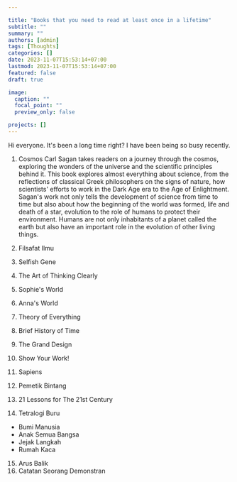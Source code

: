 ```yaml
---

title: "Books that you need to read at least once in a lifetime"
subtitle: ""
summary: ""
authors: [admin]
tags: [Thoughts]
categories: []
date: 2023-11-07T15:53:14+07:00
lastmod: 2023-11-07T15:53:14+07:00
featured: false
draft: true

image:
  caption: ""
  focal_point: ""
  preview_only: false

projects: []
---
```

Hi everyone. It's been a long time right? I have been being so busy recently. 

1. Cosmos
Carl Sagan takes readers on a journey through the cosmos, exploring the wonders of the universe and the scientific principles behind it. This book explores almost everything about science, from the reflections of classical Greek philosophers on the signs of nature, how scientists' efforts to work in the Dark Age era to the Age of Enlightment. Sagan's work not only tells the development of science from time to time but also about how the beginning of the world was formed, life and death of a star, evolution to the role of humans to protect their environment. Humans are not only inhabitants of a planet called the earth but also have an important role in the evolution of other living things. 

2. Filsafat Ilmu
3. Selfish Gene
4. The Art of Thinking Clearly
5. Sophie's World
6. Anna's World
7. Theory of Everything
8. Brief History of Time
9. The Grand Design
10. Show Your Work!
11. Sapiens
12. Pemetik Bintang
13. 21 Lessons for The 21st Century
14. Tetralogi Buru 
- Bumi Manusia
- Anak Semua Bangsa
- Jejak Langkah
- Rumah Kaca

15. Arus Balik
16. Catatan Seorang Demonstran


